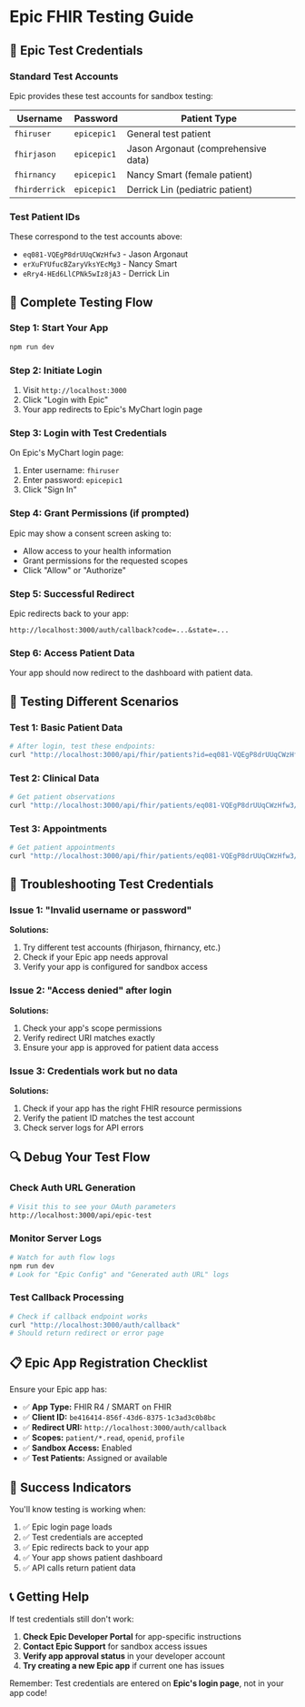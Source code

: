 # Epic FHIR Testing Guide

## 🔑 Epic Test Credentials

### Standard Test Accounts
Epic provides these test accounts for sandbox testing:

| Username | Password | Patient Type |
|----------|----------|--------------|
| `fhiruser` | `epicepic1` | General test patient |
| `fhirjason` | `epicepic1` | Jason Argonaut (comprehensive data) |
| `fhirnancy` | `epicepic1` | Nancy Smart (female patient) |
| `fhirderrick` | `epicepic1` | Derrick Lin (pediatric patient) |

### Test Patient IDs
These correspond to the test accounts above:
- `eq081-VQEgP8drUUqCWzHfw3` - Jason Argonaut
- `erXuFYUfucBZaryVksYEcMg3` - Nancy Smart  
- `eRry4-HEd6LlCPNk5wIz8jA3` - Derrick Lin

## 🧪 Complete Testing Flow

### Step 1: Start Your App
```bash
npm run dev
```

### Step 2: Initiate Login
1. Visit `http://localhost:3000`
2. Click "Login with Epic"
3. Your app redirects to Epic's MyChart login page

### Step 3: Login with Test Credentials
On Epic's MyChart login page:
1. Enter username: `fhiruser`
2. Enter password: `epicepic1`
3. Click "Sign In"

### Step 4: Grant Permissions (if prompted)
Epic may show a consent screen asking to:
- Allow access to your health information
- Grant permissions for the requested scopes
- Click "Allow" or "Authorize"

### Step 5: Successful Redirect
Epic redirects back to your app:
```
http://localhost:3000/auth/callback?code=...&state=...
```

### Step 6: Access Patient Data
Your app should now redirect to the dashboard with patient data.

## 🔧 Testing Different Scenarios

### Test 1: Basic Patient Data
```bash
# After login, test these endpoints:
curl "http://localhost:3000/api/fhir/patients?id=eq081-VQEgP8drUUqCWzHfw3"
```

### Test 2: Clinical Data
```bash
# Get patient observations
curl "http://localhost:3000/api/fhir/patients/eq081-VQEgP8drUUqCWzHfw3/clinical?type=observations"
```

### Test 3: Appointments
```bash
# Get patient appointments
curl "http://localhost:3000/api/fhir/patients/eq081-VQEgP8drUUqCWzHfw3/appointments"
```

## 🚨 Troubleshooting Test Credentials

### Issue 1: "Invalid username or password"
**Solutions:**
1. Try different test accounts (fhirjason, fhirnancy, etc.)
2. Check if your Epic app needs approval
3. Verify your app is configured for sandbox access

### Issue 2: "Access denied" after login
**Solutions:**
1. Check your app's scope permissions
2. Verify redirect URI matches exactly
3. Ensure your app is approved for patient data access

### Issue 3: Credentials work but no data
**Solutions:**
1. Check if your app has the right FHIR resource permissions
2. Verify the patient ID matches the test account
3. Check server logs for API errors

## 🔍 Debug Your Test Flow

### Check Auth URL Generation
```bash
# Visit this to see your OAuth parameters
http://localhost:3000/api/epic-test
```

### Monitor Server Logs
```bash
# Watch for auth flow logs
npm run dev
# Look for "Epic Config" and "Generated auth URL" logs
```

### Test Callback Processing
```bash
# Check if callback endpoint works
curl "http://localhost:3000/auth/callback"
# Should return redirect or error page
```

## 📋 Epic App Registration Checklist

Ensure your Epic app has:
- ✅ **App Type:** FHIR R4 / SMART on FHIR
- ✅ **Client ID:** `be416414-856f-43d6-8375-1c3ad3c0b8bc`
- ✅ **Redirect URI:** `http://localhost:3000/auth/callback`
- ✅ **Scopes:** `patient/*.read`, `openid`, `profile`
- ✅ **Sandbox Access:** Enabled
- ✅ **Test Patients:** Assigned or available

## 🎯 Success Indicators

You'll know testing is working when:
1. ✅ Epic login page loads
2. ✅ Test credentials are accepted
3. ✅ Epic redirects back to your app
4. ✅ Your app shows patient dashboard
5. ✅ API calls return patient data

## 📞 Getting Help

If test credentials still don't work:
1. **Check Epic Developer Portal** for app-specific instructions
2. **Contact Epic Support** for sandbox access issues
3. **Verify app approval status** in your developer account
4. **Try creating a new Epic app** if current one has issues

Remember: Test credentials are entered on **Epic's login page**, not in your app code!